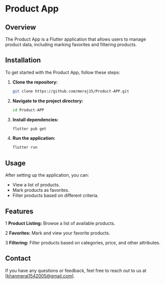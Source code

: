 # Product App

## Overview
The Product App is a Flutter application that allows users to manage product data, including marking favorites and filtering products.

## Installation

To get started with the Product App, follow these steps:

1. **Clone the repository:**
    ```sh
    git clone https://github.com/meraj15/Product-APP.git
    ```
2. **Navigate to the project directory:**
    ```sh
    cd Product-APP
    ```
3. **Install dependencies:**
    ```sh
    flutter pub get
    ```
4. **Run the application:**
    ```sh
    flutter run
    ```

## Usage

After setting up the application, you can:

- View a list of products.
- Mark products as favorites.
- Filter products based on different criteria.

## Features

1 **Product Listing:** Browse a list of available products. 

2 **Favorites:** Mark and view your favorite products. 

3 **Filtering:** Filter products based on categories, price, and other attributes. 



## Contact

If you have any questions or feedback, feel free to reach out to us at [khanmeraj1542005@gmail.com].
